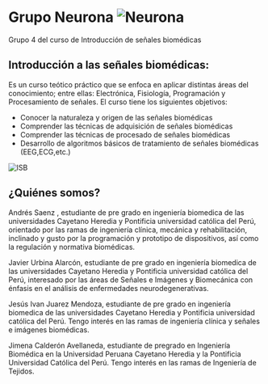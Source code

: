 # Grupo Neurona ![Neurona](https://image.freepik.com/iconos-gratis/neurona_318-99630.jpg)
Grupo 4 del curso de Introducción de señales biomédicas
## Introducción a las señales biomédicas:
Es un curso teótico práctico que se enfoca en aplicar distintas áreas del conocimiento; entre ellas: Electrónica, Fisiología, Programación y Procesamiento de señales. El curso tiene los siguientes objetivos:
- Conocer la naturaleza y origen de las señales biomédicas
- Comprender las técnicas de adquisición de señales biomédicas
- Comprender las técnicas de procesado de señales biomédicas
- Desarrollo de algoritmos básicos de tratamiento de señales biomédicas (EEG,ECG,etc.)
    
![ISB](https://www.mdpi.com/ijms/ijms-18-01838/article_deploy/html/images/ijms-18-01838-ag.png)
## ¿Quiénes somos?
Andrés Saenz , estudiante de pre grado en ingeniería biomedica de las universidades Cayetano Heredia y Pontificia universidad católica del Perú, orientado por las ramas de ingeniería clínica, 
mecánica y rehabilitación, inclinado y gusto  por la programación y prototipo de dispositivos, así como la regulación y normativa biomédicas.

Javier Urbina Alarcón,  estudiante de pre grado en ingeniería biomedica de las universidades Cayetano Heredia y Pontificia universidad católica del Perú, interesado por las áreas de Señales e Imágenes y Biomecánica con énfasis en el análisis de enfermedades neurodegenerativas.

Jesús Ivan Juarez Mendoza, estudiante de pre grado en ingeniería biomedica de las universidades Cayetano Heredia y Pontificia universidad católica del Perú. Tengo interés en las ramas de ingeniería clínica y señales e imágenes biomédicas. 

Jimena Calderón Avellaneda, estudiante de pregrado en Ingeniería Biomédica en la Universidad Peruana Cayetano Heredia y la Pontificia Universidad Católica del Perú. Tengo interés en las ramas de Ingeniería de Tejidos.
